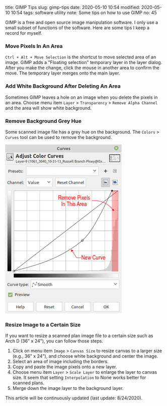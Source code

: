 title: GIMP Tips
slug: gimp-tips
date: 2020-05-10 10:54
modified: 2020-05-10 10:54
tags: software utility
note: Some tips on how to use GIMP
no: 45

GIMP is a free and open source image manipulation software. I only use a small
subset of functions of the software.  Here are some tips I keep a record for
myself. 

### Move Pixels In An Area

`Ctrl + Alt + Move Selection` is the shortcut to move selected area of an image.
GIMP adds a "Floating selection" temporary layer in the layer dialog.  After you
make the change, click the mouse in another area to confirm the move. The
temporary layer merges onto the main layer. 

### Add White Background After Deleting An Area

Sometimes GIMP leaves a hole on an image when you delete the pixels in an area.
Choose menu item `Layer` > `Transparency` > `Remove Alpha Channel` and the area
will show white background.

### Remove Background Grey Hue

Some scanned image file has a grey hue on the background. The `Colors` >
`Curves` tool can be used to remove the background. 


<div style="max-width:400px">
  <img class="img-fluid pb-3" src="/images/gimp/gimp-curve-r.png" alt="gimp curve"> 
</div>

### Resize Image to a Certain Size

If you want to resize a scanned plan image file to a certain size such as Arch D (36"
x 24"), you can follow those steps. 

1. Click on menu item `Image` > `Canvas Size` to resize canvas to a larger
   size (e.g., 36" x 24"), and choose white background and center the image.
2. Select an area of image including the borders.  
3. Copy and paste the image pixels onto a new layer. 
4. Choose menu item `Layer` > `Scale Layer` to enlarge the layer to canvas
   size.  It seem that setting `Interpolation` to None works better for scanned
   plans.
5. Merge down the image layer to the background layer. 


<p class="text-muted">This article will be continuously updated (last update: 8/24/2020). <p>
